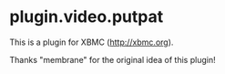 plugin.video.putpat
===================

This is a plugin for XBMC (http://xbmc.org).


Thanks "membrane" for the original idea of this plugin!
